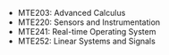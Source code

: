 - MTE203: Advanced Calculus
- MTE220: Sensors and Instrumentation
- MTE241: Real-time Operating System
- MTE252: Linear Systems and Signals